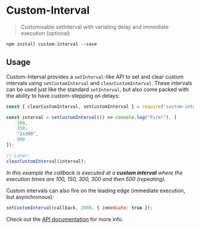# Custom-Interval
> Customisable setInterval with variating delay and immediate execution (optional)

`npm install custom-interval --save`

## Usage

Custom-Interval provides a `setInterval`-like API to set and clear custom intervals using `setCustomInterval` and `clearCustomInterval`. These intervals can be used just like the standard `setInterval`, but also come packed with the ability to have custom-stepping on delays:

```javascript
const { clearCustomInterval, setCustomInterval } = require("custom-interval");

const interval = setCustomInterval(() => console.log("Fire!"), [
    100,
    150,
    "2x300",
    500
]);

// Later:
clearCustomInterval(interval);
```

_In this example the callback is executed at a **custom interval** where the execution times are 100, 150, 300, 300 and then 500 (repeating)._

Custom intervals can also fire on the leading edge (immediate execution, but asynchronous):

```javascript
setCustomInterval(callback, 2000, { immediate: true });
```

Check out the [API documentation](API.md) for more info.
